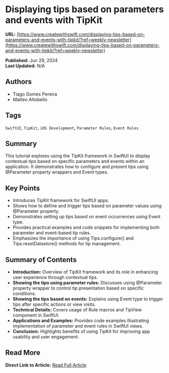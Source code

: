 # Displaying tips based on parameters and events with TipKit

**URL:** [https://www.createwithswift.com/displaying-tips-based-on-parameters-and-events-with-tipkit/?ref=weekly-newsletter](https://www.createwithswift.com/displaying-tips-based-on-parameters-and-events-with-tipkit/?ref=weekly-newsletter)

**Published:** Jun 29, 2024  
**Last Updated:** N/A

## Authors

- Tiago Gomes Pereira
- Matteo Altobello

## Tags

`SwiftUI`, `TipKit`, `iOS Development`, `Parameter Rules`, `Event Rules`

## Summary

This tutorial explores using the TipKit framework in SwiftUI to display contextual tips based on specific parameters and events within an application. It demonstrates how to configure and present tips using @Parameter property wrappers and Event types.

## Key Points

- Introduces TipKit framework for SwiftUI apps.
- Shows how to define and trigger tips based on parameter values using @Parameter property.
- Demonstrates setting up tips based on event occurrences using Event type.
- Provides practical examples and code snippets for implementing both parameter and event-based tip rules.
- Emphasizes the importance of using Tips.configure() and Tips.resetDatastore() methods for tip management.

## Summary of Contents

- **Introduction:** Overview of TipKit framework and its role in enhancing user experience through contextual tips.
- **Showing the tips using parameter rules:** Discusses using @Parameter property wrapper to control tip presentation based on specific conditions.
- **Showing the tips based on events:** Explains using Event type to trigger tips after specific actions or view visits.
- **Technical Details:** Covers usage of Rule macros and TipView component in SwiftUI.
- **Applications and Examples:** Provides code examples illustrating implementation of parameter and event rules in SwiftUI views.
- **Conclusion:** Highlights benefits of using TipKit for improving app usability and user engagement.

## Read More

**Direct Link to Article:** [Read Full Article](https://www.createwithswift.com/displaying-tips-based-on-parameters-and-events-with-tipkit/?ref=weekly-newsletter)
